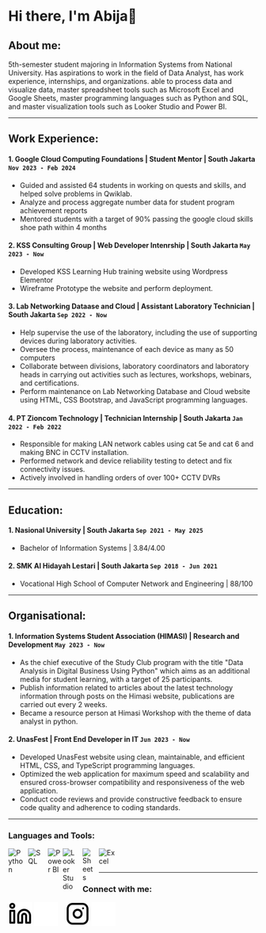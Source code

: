 # Hi there, I'm Abija👋

## About me:

5th-semester student majoring in Information Systems from National University. Has aspirations to work in the field of Data Analyst, has work experience, internships, and organizations. able to process data and visualize data, master spreadsheet tools such as Microsoft Excel and Google Sheets, master programming languages such as Python and SQL, and master visualization tools such as Looker Studio and Power BI.

---

## Work Experience:
#### 1. Google Cloud Computing Foundations | Student Mentor | South Jakarta `Nov 2023 - Feb 2024`
   - Guided and assisted 64 students in working on quests and skills, and helped solve problems in Qwiklab.
   - Analyze and process aggregate number data for student program achievement reports
   - Mentored students with a target of 90% passing the google cloud skills shoe path within 4 months
#### 2. KSS Consulting Group | Web Developer Intenrship | South Jakarta `May 2023 - Now`
   - Developed KSS Learning Hub training website using Wordpress Elementor
   - Wireframe Prototype the website and perform deployment.
#### 3. Lab Networking Dataase and Cloud | Assistant Laboratory Technician | South Jakarta `Sep 2022 - Now`
   - Help supervise the use of the laboratory, including the use of supporting devices during laboratory activities.
   - Oversee the process, maintenance of each device as many as 50 computers
   - Collaborate between divisions, laboratory coordinators and laboratory heads in carrying out activities such as lectures, workshops, webinars, and certifications.
   - Perform maintenance on Lab Networking Database and Cloud website using HTML, CSS Bootstrap, and JavaScript programming languages.
#### 4. PT Zioncom Technology | Technician Internship | South Jakarta `Jan 2022 - Feb 2022`
   - Responsible for making LAN network cables using cat 5e and cat 6 and making BNC in CCTV installation.
   - Performed network and device reliability testing to detect and fix connectivity issues.
   - Actively involved in handling orders of over 100+ CCTV DVRs
---

## Education:

#### 1. Nasional University | South Jakarta `Sep 2021 - May 2025`
   - Bachelor of Information Systems | 3.84/4.00
#### 2. SMK Al Hidayah Lestari | South Jakarta `Sep 2018 - Jun 2021`
   - Vocational High School of Computer Network and Engineering | 88/100
---

## Organisational:

#### 1. Information Systems Student Association (HIMASI) | Research and Development `May 2023 - Now`
   - As the chief executive of the Study Club program with the title "Data Analysis in Digital Business Using Python" which aims as an additional media for student learning, with a target of 25 participants.
   - Publish information related to articles about the latest technology information through posts on the Himasi website, publications are carried out every 2 weeks.
   - Became a resource person at Himasi Workshop with the theme of data analyst in python.
#### 2. UnasFest | Front End Developer in IT `Jun 2023 - Now`
   - Developed UnasFest website using clean, maintainable, and efficient HTML, CSS, and TypeScript programming languages.
   - Optimized the web application for maximum speed and scalability and ensured cross-browser compatibility and responsiveness of the web application.
   - Conduct code reviews and provide constructive feedback to ensure code quality and adherence to coding standards.
---

### Languages and Tools:

[<img align="left" alt="Python" width="30px" src="https://upload.wikimedia.org/wikipedia/commons/thumb/c/c3/Python-logo-notext.svg/110px-Python-logo-notext.svg.png?20100317150552" style="padding-right:10px;" />][webdev]
[<img align="left" alt="SQL" width="30px" src="https://www.tutorialsteacher.com/Content/images/home/sql.png" style="padding-right:10px;" />][webdev]
[<img align="left" alt="Power BI" width="30px" src="https://powerbi.microsoft.com/pictures/application-logos/svg/powerbi.svg" style="padding-right:0px;" />][webdev]
[<img align="left" alt="Looker Studio" width="30px" src="https://www.svgrepo.com/show/354012/looker-icon.svg" style="padding-right:10px;" />][webdev]
[<img align="left" alt="Sheets" width="23px" src="https://upload.wikimedia.org/wikipedia/commons/thumb/3/30/Google_Sheets_logo_%282014-2020%29.svg/1498px-Google_Sheets_logo_%282014-2020%29.svg.png" style="padding-right:10px;" />][webdev]
[<img align="left" alt="Excel" width="33px" src="https://upload.wikimedia.org/wikipedia/commons/thumb/3/34/Microsoft_Office_Excel_%282019%E2%80%93present%29.svg/2203px-Microsoft_Office_Excel_%282019%E2%80%93present%29.svg.png" style="padding-right:10px;" />][webdev]

<br />
<br />

---
### Connect with me:
[![website](./img/linkedin-light.svg)](https://www.linkedin.com/in/abijabhdn_#gh-light-mode-only)
[![website](./img/linkedin-dark.svg)](https://www.linkedin.com/in/abijabhdn_#gh-dark-mode-only)
&nbsp;&nbsp;
[![website](./img/instagram-light.svg)](https://instagram.com/abijabohdanprasetio#gh-light-mode-only)
[![website](./img/instagram-dark.svg)](https://instagram.com/abijabohdanprasetio#gh-dark-mode-only)



[webdev]: https://github.com/vincentwidyan/vincentwidyan
